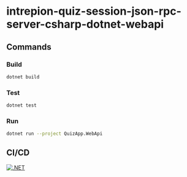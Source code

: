 # intrepion-quiz-session-json-rpc-server-csharp-dotnet-webapi

## Commands

### Build

```bash
dotnet build
```

### Test

```bash
dotnet test
```

### Run

```bash
dotnet run --project QuizApp.WebApi
```

## CI/CD

[![.NET](https://github.com/intrepion/intrepion-quiz-session-json-rpc-server-csharp-dotnet-webapi/actions/workflows/dotnet.yml/badge.svg?branch=main)](https://github.com/intrepion/intrepion-quiz-session-json-rpc-server-csharp-dotnet-webapi/actions/workflows/dotnet.yml)
